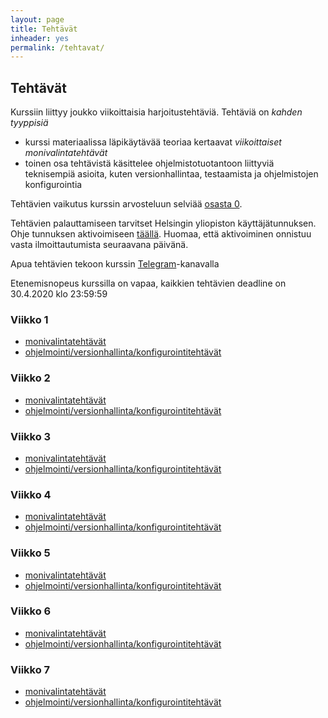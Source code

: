 ```yaml
---
layout: page
title: Tehtävät
inheader: yes
permalink: /tehtavat/
---
```


## Tehtävät

Kurssiin liittyy joukko viikoittaisia harjoitustehtäviä. Tehtäviä on _kahden tyyppisiä_ 
- kurssi materiaalissa läpikäytävää teoriaa kertaavat _viikoittaiset monivalintatehtävät_
- toinen osa tehtävistä käsittelee ohjelmistotuotantoon liittyviä teknisempiä asioita, kuten versionhallintaa, testaamista ja ohjelmistojen konfigurointia

Tehtävien vaikutus kurssin arvosteluun selviää [osasta 0](/osa0#kurssin-arvostelu).

Tehtävien palauttamiseen tarvitset Helsingin yliopiston käyttäjätunnuksen. Ohje tunnuksen aktivoimiseen [täällä](https://www.helsinki.fi/fi/avoin-yliopisto/opiskelu/opinnoissa-alkuun/helsingin-yliopiston-kayttajatunnus). Huomaa, että aktivoiminen onnistuu vasta ilmoittautumista seuraavana päivänä.

Apua tehtävien tekoon kurssin [Telegram](https://telegram.me/ohjelmistotuotanto)-kanavalla 

Etenemisnopeus kurssilla on vapaa, kaikkien tehtävien deadline on 30.4.2020 klo 23:59:59

### Viikko 1

- [monivalintatehtävät](https://study.cs.helsinki.fi/stats/courses/ohtu-avoin-2020/quiz/1)
- [ohjelmointi/versionhallinta/konfigurointitehtävät](/tehtavat1) 

### Viikko 2

- [monivalintatehtävät](https://study.cs.helsinki.fi/stats/courses/ohtu-avoin-2020/quiz/2)
- [ohjelmointi/versionhallinta/konfigurointitehtävät](/tehtavat2) 

### Viikko 3

- [monivalintatehtävät](https://study.cs.helsinki.fi/stats/courses/ohtu-avoin-2020/quiz/3)
- [ohjelmointi/versionhallinta/konfigurointitehtävät](/tehtavat3) 

### Viikko 4

- [monivalintatehtävät](https://study.cs.helsinki.fi/stats/courses/ohtu-avoin-2020/quiz/4)
- [ohjelmointi/versionhallinta/konfigurointitehtävät](/tehtavat4)

### Viikko 5

- [monivalintatehtävät](https://study.cs.helsinki.fi/stats/courses/ohtu-avoin-2020/quiz/5)
- [ohjelmointi/versionhallinta/konfigurointitehtävät](/tehtavat5) 

### Viikko 6

- [monivalintatehtävät](https://study.cs.helsinki.fi/stats/courses/ohtu-avoin-2020/quiz/6)
- [ohjelmointi/versionhallinta/konfigurointitehtävät](/tehtavat6)

### Viikko 7

- [monivalintatehtävät](https://study.cs.helsinki.fi/stats/courses/ohtu-avoin-2020/quiz/7)
- [ohjelmointi/versionhallinta/konfigurointitehtävät](/tehtavat7)
